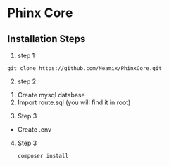 <h1>Phinx Core</h1> 

<h2>Installation Steps</h2>

1) step 1
```
git clone https://github.com/Neamix/PhinxCore.git
```

2) step 2 

<ol>
    <li>Create mysql database</li>
    <li>Import route.sql (you will find it in root)</li>
</ol>

3) Step 3

<ul>
    <li>Create .env</li>
</ul>

4) Step 3

    ```
    composer install
    ```
